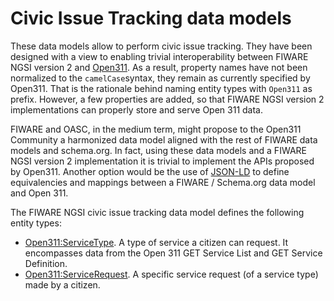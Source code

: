 # Civic Issue Tracking data models

These data models allow to perform civic issue tracking. They have been designed
with a view to enabling trivial interoperability between FIWARE NGSI version 2
and [Open311](http://www.open311.org/). As a result, property names have not
been normalized to the `camelCase`syntax, they remain as currently specified by
Open311. That is the rationale behind naming entity types with `Open311` as
prefix. However, a few properties are added, so that FIWARE NGSI version 2
implementations can properly store and serve Open 311 data.

FIWARE and OASC, in the medium term, might propose to the Open311 Community a
harmonized data model aligned with the rest of FIWARE data models and
schema.org. In fact, using these data models and a FIWARE NGSI version 2
implementation it is trivial to implement the APIs proposed by Open311. Another
option would be the use of [JSON-LD](http://json-ld.org) to define equivalencies
and mappings between a FIWARE / Schema.org data model and Open 311.

The FIWARE NGSI civic issue tracking data model defines the following entity
types:

- [Open311:ServiceType](../Open311_ServiceType/doc/spec.md). A type of service
    a citizen can request. It encompasses data from the Open 311 GET Service
    List and GET Service Definition.
- [Open311:ServiceRequest](../Open311_ServiceRequest/doc/spec.md). A specific
    service request (of a service type) made by a citizen.
